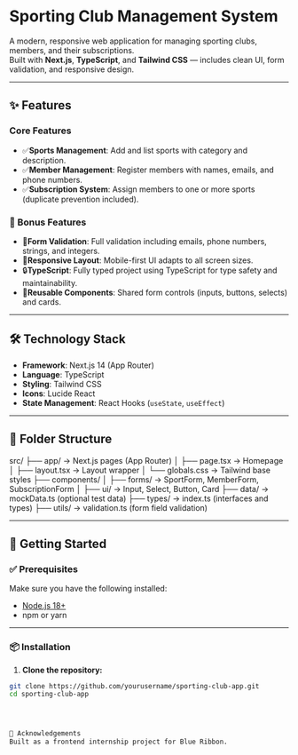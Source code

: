# Sporting Club Management System

A modern, responsive web application for managing sporting clubs, members, and their subscriptions.  
Built with **Next.js**, **TypeScript**, and **Tailwind CSS** — includes clean UI, form validation, and responsive design.

---

## ✨ Features

### Core Features
- ✅**Sports Management**: Add and list sports with category and description.
- ✅**Member Management**: Register members with names, emails, and phone numbers.
- ✅**Subscription System**: Assign members to one or more sports (duplicate prevention included).

### 🌟 Bonus Features
- 🎯**Form Validation**: Full validation including emails, phone numbers, strings, and integers.
- 📱**Responsive Layout**: Mobile-first UI adapts to all screen sizes.
- 🔒**TypeScript**: Fully typed project using TypeScript for type safety and maintainability.
- 🧩**Reusable Components**: Shared form controls (inputs, buttons, selects) and cards.

---

## 🛠 Technology Stack

- **Framework**: Next.js 14 (App Router)
- **Language**: TypeScript
- **Styling**: Tailwind CSS
- **Icons**: Lucide React
- **State Management**: React Hooks (`useState`, `useEffect`)

---
## 📁 Folder Structure

src/
├── app/ → Next.js pages (App Router)
│ ├── page.tsx → Homepage
│ ├── layout.tsx → Layout wrapper
│ └── globals.css → Tailwind base styles
├── components/
│ ├── forms/ → SportForm, MemberForm, SubscriptionForm
│ ├── ui/ → Input, Select, Button, Card
├── data/ → mockData.ts (optional test data)
├── types/ → index.ts (interfaces and types)
├── utils/ → validation.ts (form field validation)

---
## 🚀 Getting Started

### ✅ Prerequisites

Make sure you have the following installed:

- [Node.js 18+](https://nodejs.org/)
- npm or yarn

---

### 📦 Installation

1. **Clone the repository:**

```bash
git clone https://github.com/yourusername/sporting-club-app.git
cd sporting-club-app




🙌 Acknowledgements
Built as a frontend internship project for Blue Ribbon.





